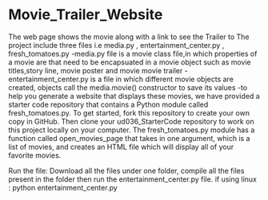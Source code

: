# Movie_Trailer_Website
The web page shows the movie along with a link to see the Trailer to 
The project include three files i.e media.py , entertainment_center.py , fresh_tomatoes.py
-media.py file is a movie class file,in which properties of a movie are that need to be encapsuated in a movie object such as movie titles,story line, movie poster and movie movie trailer
-entertainment_center.py is a file in which different movie objects are created, objects call the media.movie() constructor to save its values
-to help you generate a website that displays these movies, we have provided a starter code repository that contains a Python module called fresh_tomatoes.py. To get started, fork this repository to create your own copy in GitHub. Then clone your ud036_StarterCode repository to work on this project locally on your computer. The fresh_tomatoes.py module has a function called open_movies_page that takes in one argument, which is a list of movies, and creates an HTML file which will display all of your favorite movies.

Run the file:
Download all the files under one folder, compile all the files present in the folder then run the entertainment_center.py file.
if using linux : python entertainment_center.py
